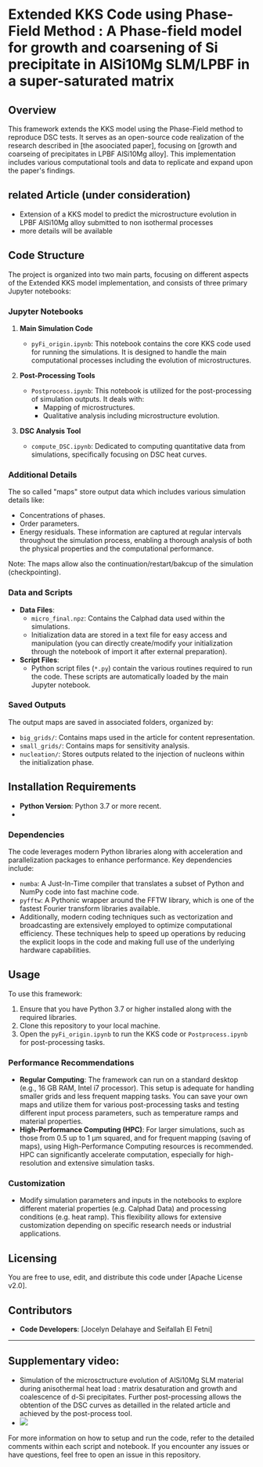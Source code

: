 ﻿# Extended KKS Code using Phase-Field Method : A Phase-field model for growth and coarsening of Si precipitate in AlSi10Mg SLM/LPBF in a super-saturated matrix

## Overview
This framework extends the  KKS model using the Phase-Field method to reproduce DSC tests. It serves as an open-source code realization of the research described in [the asoociated paper], focusing on [growth and coarseing of precipitates in LPBF AlSi10Mg alloy]. This implementation includes various computational tools and data to replicate and expand upon the paper's findings.

## related Article (under consideration)
- Extension of a KKS model to predict the microstructure evolution in LPBF AlSi10Mg alloy submitted to non isothermal processes
- more details will be available 

## Code Structure
The project is organized into two main parts, focusing on different aspects of the Extended KKS model implementation, and consists of three primary Jupyter notebooks:

### Jupyter Notebooks
1. **Main Simulation Code**
   - `pyFi_origin.ipynb`: This notebook contains the core KKS code used for running the simulations. It is designed to handle the main computational processes including the evolution of microstructures.

2. **Post-Processing Tools**
   - `Postprocess.ipynb`: This notebook is utilized for the post-processing of simulation outputs. It deals with:
     - Mapping of microstructures.
     - Qualitative analysis including microstructure evolution.

3. **DSC Analysis Tool**
   - `compute_DSC.ipynb`: Dedicated to computing quantitative data from simulations, specifically focusing on DSC heat curves.

### Additional Details
The so called "maps" store output data which includes various simulation details like:
- Concentrations of phases.
- Order parameters.
- Energy residuals.
These information are captured at regular intervals throughout the simulation process, enabling a thorough analysis of both the physical properties and the computational performance.

Note: The maps allow also the continuation/restart/bakcup of the simulation (checkpointing).

  

### Data and Scripts
- **Data Files**: 
  - `micro_final.npz`: Contains the Calphad data used within the simulations.
  - Initialization data are stored in a text file for easy access and manipulation (you can directly create/modify your initialization through the notebook of import it after external preparation).
- **Script Files**: 
  - Python script files (`*.py`) contain the various routines required to run the code. These scripts are automatically loaded by the main Jupyter notebook.

### Saved Outputs
The output maps are saved in associated folders, organized by:
- `big_grids/`: Contains maps used in the article for content representation.
- `small_grids/`: Contains maps for sensitivity analysis.
- `nucleation/`: Stores outputs related to the injection of nucleons within the initialization phase.

## Installation Requirements
- **Python Version**: Python 3.7 or more recent.
- 
### Dependencies
The code leverages modern Python libraries along with acceleration and parallelization packages to enhance performance. Key dependencies include:
- `numba`: A Just-In-Time compiler that translates a subset of Python and NumPy code into fast machine code.
- `pyfftw`: A Pythonic wrapper around the FFTW library, which is one of the fastest Fourier transform libraries available.
- Additionally, modern coding techniques such as vectorization and broadcasting are extensively employed to optimize computational efficiency. These techniques help to speed up operations by reducing the explicit loops in the code and making full use of the underlying hardware capabilities.


## Usage
To use this framework:
1. Ensure that you have Python 3.7 or higher installed along with the required libraries.
2. Clone this repository to your local machine.
3. Open the `pyFi_origin.ipynb` to run the KKS code or `Postprocess.ipynb` for post-processing tasks.

### Performance Recommendations
- **Regular Computing**: The framework can run on a standard desktop (e.g., 16 GB RAM, Intel i7 processor). This setup is adequate for handling smaller grids and less frequent mapping tasks. You can save your own maps and utilize them for various post-processing tasks and testing different input process parameters, such as temperature ramps and material properties.
- **High-Performance Computing (HPC)**: For larger simulations, such as those from 0.5 up to 1 µm squared, and for frequent mapping (saving of maps), using High-Performance Computing resources is recommended. HPC can significantly accelerate computation, especially for high-resolution and extensive simulation tasks.

### Customization
- Modify simulation parameters and inputs in the notebooks to explore different material properties (e.g. Calphad Data) and processing conditions (e.g. heat ramp). This flexibility allows for extensive customization depending on specific research needs or industrial applications.

## Licensing
You are free to use, edit, and distribute this code under [Apache License v2.0]. 

## Contributors
- **Code Developers**: [Jocelyn Delahaye and Seifallah El Fetni]

---

## Supplementary video:
- Simulation of the microsctructure evolution of AlSi10Mg SLM material during anisothermal heat load : matrix desaturation and growth and coalescence of d-Si precipitates. Further post-processing allows the obtention of the DSC curves
 as detailled in the related article and achieved by the post-process tool.
- ![](https://github.com/SFETNI/KKS-Phase-Field-code/blob/main/save_fig/Supp_Mat_computed_microstructure_evolution.gif)

For more information on how to setup and run the code, refer to the detailed comments within each script and notebook. If you encounter any issues or have questions, feel free to open an issue in this repository.

